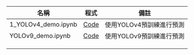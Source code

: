 
| 名稱 | 程式 | 備註  |
|--------|---------------|---|
| 1_YOLOv4_demo.ipynb| [Code](https://colab.research.google.com/github/1010code/cupoy-roboflow-workshop/blob/main/code/1_YOLOv4_demo.ipynb)  | 使用YOLOv4預訓練進行預測  |
| YOLOv9_demo.ipynb| [Code](https://colab.research.google.com/github/1010code/cupoy-roboflow-workshop/blob/main/code/YOLOv9_demo.ipynb)  | 使用YOLOv9預訓練進行預測  |
||||
||||
||||